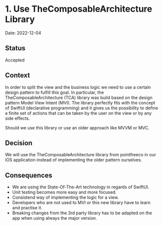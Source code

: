 # 1. Use TheComposableArchitecture Library

Date: 2022-12-04

## Status

Accepted

## Context

In order to split the view and the business logic we need to use a certain design pattern to fulfill this goal. In particular, the TheComposableArchitecture (TCA) library was build based on the design pattern Model View Intent (MVI). The library perfectly fits with the concept of SwiftUI (declarative programming) and it gives us the possibility to define a finite set of actions that can be taken by the user on the view or by any side effects. 

Should we use this library or use an older approach like MVVM or MVC.

## Decision

We will use the TheComposableArchitecture library from pointfreeco in our iOS application instead of implementing the older pattern ourselves.

## Consequences

- We are using the State-Of-The-Art technology in regards of SwiftUI.
- Unit testing becomes more easy and more focused.
- Consistend way of implementing the logic for a view.
- Developers who are not used to MVI or this new library have to learn and practise it.
- Breaking changes from the 3rd party library has to be adapted on the app when using always the major version.
